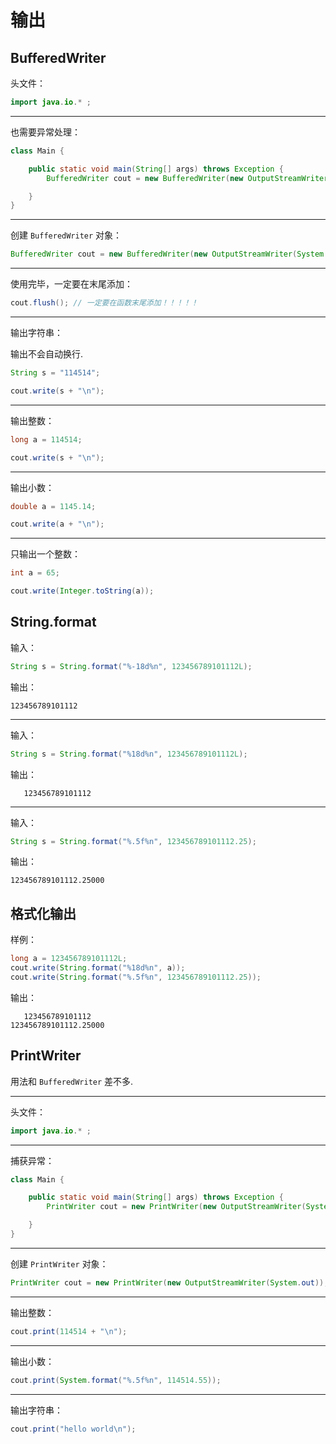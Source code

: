 # 输出

## BufferedWriter

头文件：

```java
import java.io.* ;
```

---

也需要异常处理：

```java
class Main {

	public static void main(String[] args) throws Exception {
		BufferedWriter cout = new BufferedWriter(new OutputStreamWriter(System.out));

	}
}
```

---

创建 `BufferedWriter` 对象：

```java
BufferedWriter cout = new BufferedWriter(new OutputStreamWriter(System.out));
```

---

使用完毕，一定要在末尾添加：

```java
cout.flush(); // 一定要在函数末尾添加！！！！！
```

---

输出字符串：

输出不会自动换行.

```java
String s = "114514";

cout.write(s + "\n");
```

---

输出整数：

``` java
long a = 114514;

cout.write(s + "\n");
```

---

输出小数：

```java
double a = 1145.14;

cout.write(a + "\n");
```

---

只输出一个整数：

```java
int a = 65;

cout.write(Integer.toString(a));
```

## String.format

输入：

```java
String s = String.format("%-18d%n", 123456789101112L);
```

输出：

```
123456789101112 
```

---

输入：

```java
String s = String.format("%18d%n", 123456789101112L);
```

输出：

```
   123456789101112
```

---

输入：

```java
String s = String.format("%.5f%n", 123456789101112.25);
```

输出：

```
123456789101112.25000
```

## 格式化输出

样例：

```java
long a = 123456789101112L;
cout.write(String.format("%18d%n", a));
cout.write(String.format("%.5f%n", 123456789101112.25));
```

输出：

```
   123456789101112
123456789101112.25000
```

## PrintWriter

用法和 `BufferedWriter` 差不多.

---

头文件：

```java
import java.io.* ;
```

---

捕获异常：

```java
class Main {

	public static void main(String[] args) throws Exception {
		PrintWriter cout = new PrintWriter(new OutputStreamWriter(System.out));

	}
}
```

---

创建 `PrintWriter` 对象：

```java
PrintWriter cout = new PrintWriter(new OutputStreamWriter(System.out));
```

---

输出整数：

```java
cout.print(114514 + "\n");
```

---

输出小数：

```java
cout.print(System.format("%.5f%n", 114514.55));
```

---

输出字符串：

```java
cout.print("hello world\n");
```